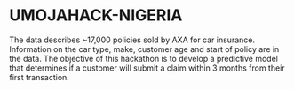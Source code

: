 # UMOJAHACK-NIGERIA
The data describes ~17,000 policies sold by AXA for car insurance. Information on the car type, make, customer age and start of policy are in the data.  The objective of this hackathon is to develop a predictive model that determines if a customer will submit a claim within 3 months from their first transaction.

